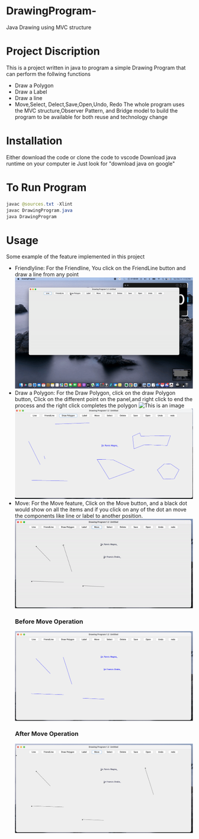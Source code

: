 # DrawingProgram-
Java Drawing using MVC structure
# Project Discription
This is a project written in java to program a simple Drawing Program that can perform the follwing functions
* Draw a Polygon
* Draw a Label 
* Draw a line
* Move,Select, Delect,Save,Open,Undo, Redo
The whole program uses the MVC structure,Observer Pattern, and Bridge model to build the program to be available for both reuse and technology change

# Installation
Either download the code or clone the code to vscode
Download java runtime on your computer ie Just look for "download java on google"

# To Run Program
```java
javac @sources.txt -Xlint
javac DrawingProgram.java
java DrawingProgram
```

# Usage
  Some example of the feature implemented in this project
- Friendlyline:
 For the Friendline, You click on the FriendLine button and draw a line from any point
 ![This is an image](./images/Friendline-video.gif)
- Draw a Polygon:
  For the Draw Polygon, click on the draw Polygon button, Click on the different point on the panel,and right click to end the process and the right click completes the polygon
![This is an image](https://github.com/Menace43/DrawingProgram-/blob/main/Images/DrawPolygon-video.gif)
![This is an image](https://github.com/Menace43/DrawingProgram-/blob/main/Images/DrawPolygon-ScreenShot1.png)
- Move:
   For the Move feature, Click on the Move button, and a black dot would show on all the items and if you click on any of the dot an move the components like line or label to another position.
   ![This is an image](https://github.com/Menace43/DrawingProgram-/blob/main/Images/Move-video.gif)
   ### Before Move Operation
   ![This is an image](https://github.com/Menace43/DrawingProgram-/blob/main/Images/Move-ScreenShot2.png)
   ### After Move Operation 
   ![This is an image](https://github.com/Menace43/DrawingProgram-/blob/main/Images/Move-ScreenShot1.png)


